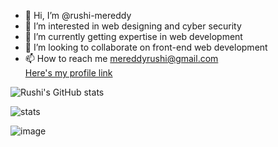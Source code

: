 - 👋 Hi, I’m @rushi-mereddy
- 👀 I’m interested in web designing and cyber security
- 🌱 I’m currently getting expertise in web development
- 💞️ I’m looking to collaborate on front-end web development
- 📫 How to reach me mereddyrushi@gmail.com <br>
     <a href="https://rushi-mereddy.github.io/profile" target="blank_"> Here's my profile link </a>

![Rushi's GitHub stats](https://github-readme-stats.vercel.app/api?username=rushi-mereddy&show_icons=true&theme=dark&show-icons=true&count_private=true)

![stats](https://github-profile-trophy.vercel.app/?username=rushi-mereddy)

![image](https://img.shields.io/badge/dev.to-0A0A0A?style=for-the-badge&logo=devdotto&logoColor=white)

